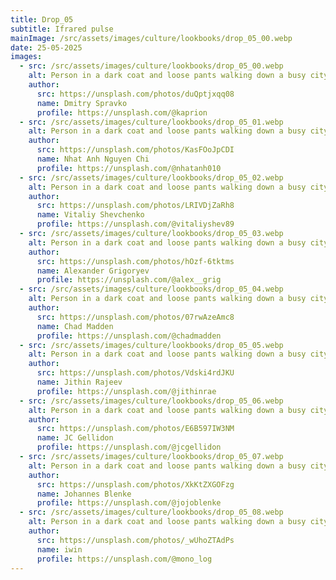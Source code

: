 ```yaml
---
title: Drop_05
subtitle: Ifrared pulse
mainImage: /src/assets/images/culture/lookbooks/drop_05_00.webp
date: 25-05-2025
images:
  - src: /src/assets/images/culture/lookbooks/drop_05_00.webp
    alt: Person in a dark coat and loose pants walking down a busy city street.
    author:
      src: https://unsplash.com/photos/duQptjxqq08
      name: Dmitry Spravko
      profile: https://unsplash.com/@kaprion
  - src: /src/assets/images/culture/lookbooks/drop_05_01.webp
    alt: Person in a dark coat and loose pants walking down a busy city street.
    author:
      src: https://unsplash.com/photos/KasFOoJpCDI
      name: Nhat Anh Nguyen Chi
      profile: https://unsplash.com/@nhatanh010
  - src: /src/assets/images/culture/lookbooks/drop_05_02.webp
    alt: Person in a dark coat and loose pants walking down a busy city street.
    author:
      src: https://unsplash.com/photos/LRIVDjZaRh8
      name: Vitaliy Shevchenko
      profile: https://unsplash.com/@vitaliyshev89
  - src: /src/assets/images/culture/lookbooks/drop_05_03.webp
    alt: Person in a dark coat and loose pants walking down a busy city street.
    author:
      src: https://unsplash.com/photos/hOzf-6tktms
      name: Alexander Grigoryev
      profile: https://unsplash.com/@alex__grig
  - src: /src/assets/images/culture/lookbooks/drop_05_04.webp
    alt: Person in a dark coat and loose pants walking down a busy city street.
    author:
      src: https://unsplash.com/photos/07rwAzeAmc8
      name: Chad Madden
      profile: https://unsplash.com/@chadmadden
  - src: /src/assets/images/culture/lookbooks/drop_05_05.webp
    alt: Person in a dark coat and loose pants walking down a busy city street.
    author:
      src: https://unsplash.com/photos/Vdski4rdJKU
      name: Jithin Rajeev
      profile: https://unsplash.com/@jithinrae
  - src: /src/assets/images/culture/lookbooks/drop_05_06.webp
    alt: Person in a dark coat and loose pants walking down a busy city street.
    author:
      src: https://unsplash.com/photos/E6B597IW3NM
      name: JC Gellidon
      profile: https://unsplash.com/@jcgellidon
  - src: /src/assets/images/culture/lookbooks/drop_05_07.webp
    alt: Person in a dark coat and loose pants walking down a busy city street.
    author:
      src: https://unsplash.com/photos/XkKtZXGOFzg
      name: Johannes Blenke
      profile: https://unsplash.com/@jojoblenke
  - src: /src/assets/images/culture/lookbooks/drop_05_08.webp
    alt: Person in a dark coat and loose pants walking down a busy city street.
    author:
      src: https://unsplash.com/photos/_wUhoZTAdPs
      name: iwin
      profile: https://unsplash.com/@mono_log
---
```

